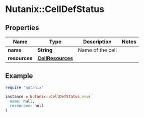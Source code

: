 # Nutanix::CellDefStatus

## Properties

| Name | Type | Description | Notes |
| ---- | ---- | ----------- | ----- |
| **name** | **String** | Name of the cell |  |
| **resources** | [**CellResources**](CellResources.md) |  |  |

## Example

```ruby
require 'nutanix'

instance = Nutanix::CellDefStatus.new(
  name: null,
  resources: null
)
```

